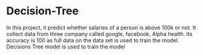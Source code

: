 # Decision-Tree
In this project, it predict whether salaries of a person is above 100k or not. It collect data from three company called google, facebook, Alpha health. Its accuracy is 100 as full data on the data set is used to train the model. Decisions Tree model is used to train the model  
